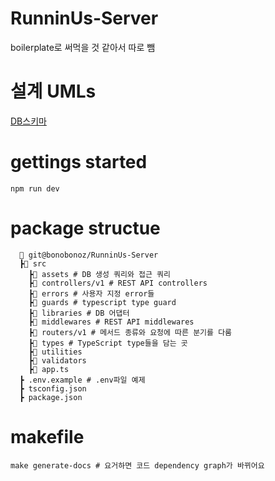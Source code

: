 # RunninUs-Server

boilerplate로 써먹을 것 같아서 따로 뺌

# 설계 UMLs

[DB스키마](https://app.quickdatabasediagrams.com/#/d/AjMt8U)

# gettings started

```
npm run dev
```

# package structue
```
  📂 git@bonobonoz/RunninUs-Server
  ┣📂 src
    ┣📂 assets # DB 생성 쿼리와 접근 쿼리
    ┣📂 controllers/v1 # REST API controllers
    ┣📂 errors # 사용자 지정 error들
    ┣📂 guards # typescript type guard
    ┣📂 libraries # DB 어댑터
    ┣📂 middlewares # REST API middlewares
    ┣📂 routers/v1 # 메서드 종류와 요청에 따른 분기를 다룸 
    ┣📂 types # TypeScript type들을 담는 곳
    ┣📂 utilities 
    ┣📂 validators 
    ┣📜 app.ts 
  ┣ .env.example # .env파일 예제
  ┣ tsconfig.json
  ┣ package.json

```

# makefile
``` 
make generate-docs # 요거하면 코드 dependency graph가 바뀌어요
```
